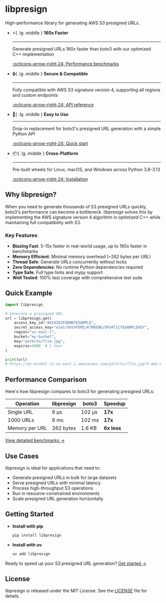 # libpresign

High-performance library for generating AWS S3 presigned URLs.

<div class="grid cards" markdown>

-   :zap:{ .lg .middle } __160x Faster__

    ---

    Generate presigned URLs 160x faster than boto3 with our optimized C++ implementation

    [:octicons-arrow-right-24: Performance benchmarks](benchmarks.md)

-   :lock:{ .lg .middle } __Secure & Compatible__

    ---

    Fully compatible with AWS S3 signature version 4, supporting all regions and custom endpoints

    [:octicons-arrow-right-24: API reference](api.md)

-   :rocket:{ .lg .middle } __Easy to Use__

    ---

    Drop-in replacement for boto3's presigned URL generation with a simple Python API

    [:octicons-arrow-right-24: Quick start](quickstart.md)

-   :package:{ .lg .middle } __Cross-Platform__

    ---

    Pre-built wheels for Linux, macOS, and Windows across Python 3.8-3.13

    [:octicons-arrow-right-24: Installation](installation.md)

</div>

## Why libpresign?

When you need to generate thousands of S3 presigned URLs quickly, boto3's performance can become a bottleneck. libpresign solves this by implementing the AWS signature version 4 algorithm in optimized C++ while maintaining full compatibility with S3.

### Key Features

- **Blazing Fast**: 5-15x faster in real-world usage, up to 160x faster in benchmarks
- **Memory Efficient**: Minimal memory overhead (~262 bytes per URL)
- **Thread Safe**: Generate URLs concurrently without locks
- **Zero Dependencies**: No runtime Python dependencies required
- **Type Safe**: Full type hints and mypy support
- **Well Tested**: 100% test coverage with comprehensive test suite

## Quick Example

```python
import libpresign

# Generate a presigned URL
url = libpresign.get(
    access_key_id="AKIAIOSFODNN7EXAMPLE",
    secret_access_key="wJalrXUtnFEMI/K7MDENG/bPxRfiCYEXAMPLEKEY",
    region="us-east-1",
    bucket="my-bucket",
    key="path/to/file.jpg",
    expires=3600  # 1 hour
)

print(url)
# https://my-bucket.s3.us-east-1.amazonaws.com/path/to/file.jpg?X-Amz-Algorithm=...
```

## Performance Comparison

Here's how libpresign compares to boto3 for generating presigned URLs:

| Operation | libpresign | boto3 | Speedup |
|-----------|------------|-------|---------|
| Single URL | 6 μs | 102 μs | **17x** |
| 1000 URLs | 6 ms | 102 ms | **17x** |
| Memory per URL | 262 bytes | 1.6 KB | **6x less** |

[View detailed benchmarks →](benchmarks.md)

## Use Cases

libpresign is ideal for applications that need to:

- Generate presigned URLs in bulk for large datasets
- Serve presigned URLs with minimal latency
- Process high-throughput S3 operations
- Run in resource-constrained environments
- Scale presigned URL generation horizontally

## Getting Started

<div class="grid cards" markdown>

-   __Install with pip__

    ```bash
    pip install libpresign
    ```

-   __Install with uv__

    ```bash
    uv add libpresign
    ```

</div>

Ready to speed up your S3 presigned URL generation? [Get started →](quickstart.md)

## License

libpresign is released under the MIT License. See the [LICENSE](https://github.com/myk0la-b/libpresign/blob/main/LICENSE) file for details.